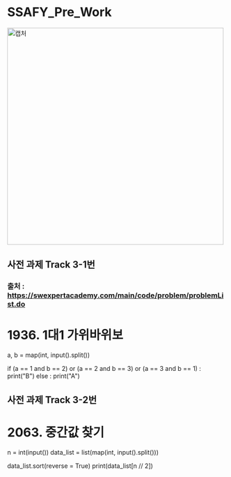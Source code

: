 # SSAFY_Pre_Work

<img width="497" alt="캡처" src="https://user-images.githubusercontent.com/104968672/179360271-7d088723-87a0-412d-91ee-427bb2962850.PNG">

## 사전 과제 Track 3-1번
### 출처 : https://swexpertacademy.com/main/code/problem/problemList.do

# 1936. 1대1 가위바위보
a, b = map(int, input().split())

if (a == 1 and b == 2) or (a == 2 and b == 3) or (a == 3 and b == 1) :
    print("B")
else :
    print("A")


## 사전 과제 Track 3-2번
# 2063. 중간값 찾기
n = int(input())
data_list = list(map(int, input().split()))

data_list.sort(reverse = True)
print(data_list[n // 2])